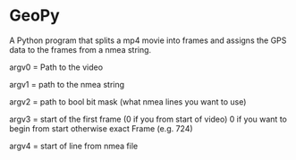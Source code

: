 # GeoPy

A Python program that splits a mp4 movie into frames and assigns the GPS data to the frames from a nmea string.

argv0 = Path to the video

argv1 = path to the nmea string

argv2 = path to bool bit mask (what nmea lines you want to use)

argv3 = start of the first frame (0 if you from start of video)
         0 if you want to begin from start otherwise exact Frame (e.g. 724)

argv4 = start of line from nmea file 
